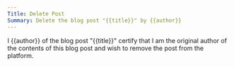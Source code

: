 ```yaml
---
Title: Delete Post
Summary: Delete the blog post "{{title}}" by {{author}}
---
```


I {{author}} of the blog post "{{title}}" certify that I am the original author of the contents of this blog post and wish to remove the post from the platform. 